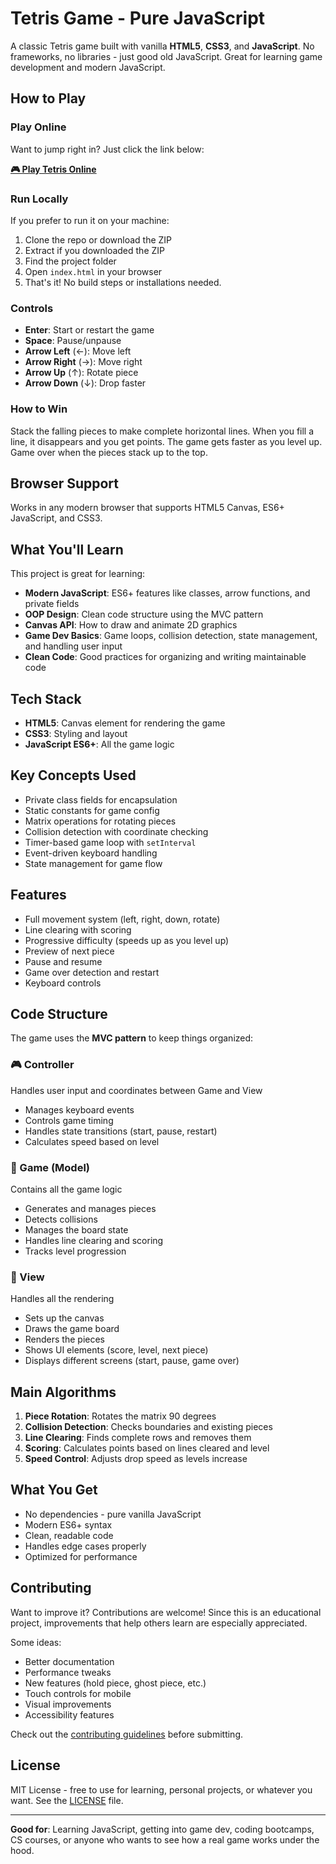 # Tetris Game - Pure JavaScript

A classic Tetris game built with vanilla **HTML5**, **CSS3**, and **JavaScript**. No frameworks, no libraries - just good old JavaScript. Great for learning game development and modern JavaScript.

## How to Play

### Play Online

Want to jump right in? Just click the link below:

**[🎮 Play Tetris Online](https://hoffhannisyan.github.io/javascript-tetris)**

### Run Locally

If you prefer to run it on your machine:

1. Clone the repo or download the ZIP
2. Extract if you downloaded the ZIP
3. Find the project folder
4. Open `index.html` in your browser
5. That's it! No build steps or installations needed.

### Controls

- **Enter**: Start or restart the game
- **Space**: Pause/unpause
- **Arrow Left** (←): Move left
- **Arrow Right** (→): Move right
- **Arrow Up** (↑): Rotate piece
- **Arrow Down** (↓): Drop faster

### How to Win

Stack the falling pieces to make complete horizontal lines. When you fill a line, it disappears and you get points. The game gets faster as you level up. Game over when the pieces stack up to the top.

## Browser Support

Works in any modern browser that supports HTML5 Canvas, ES6+ JavaScript, and CSS3.

## What You'll Learn

This project is great for learning:

- **Modern JavaScript**: ES6+ features like classes, arrow functions, and private fields
- **OOP Design**: Clean code structure using the MVC pattern
- **Canvas API**: How to draw and animate 2D graphics
- **Game Dev Basics**: Game loops, collision detection, state management, and handling user input
- **Clean Code**: Good practices for organizing and writing maintainable code

## Tech Stack

- **HTML5**: Canvas element for rendering the game
- **CSS3**: Styling and layout
- **JavaScript ES6+**: All the game logic

## Key Concepts Used

- Private class fields for encapsulation
- Static constants for game config
- Matrix operations for rotating pieces
- Collision detection with coordinate checking
- Timer-based game loop with `setInterval`
- Event-driven keyboard handling
- State management for game flow

## Features

- Full movement system (left, right, down, rotate)
- Line clearing with scoring
- Progressive difficulty (speeds up as you level up)
- Preview of next piece
- Pause and resume
- Game over detection and restart
- Keyboard controls

## Code Structure

The game uses the **MVC pattern** to keep things organized:

### 🎮 Controller
Handles user input and coordinates between Game and View
- Manages keyboard events
- Controls game timing
- Handles state transitions (start, pause, restart)
- Calculates speed based on level

### 🎯 Game (Model)
Contains all the game logic
- Generates and manages pieces
- Detects collisions
- Manages the board state
- Handles line clearing and scoring
- Tracks level progression

### 🎨 View
Handles all the rendering
- Sets up the canvas
- Draws the game board
- Renders the pieces
- Shows UI elements (score, level, next piece)
- Displays different screens (start, pause, game over)

## Main Algorithms

1. **Piece Rotation**: Rotates the matrix 90 degrees
2. **Collision Detection**: Checks boundaries and existing pieces
3. **Line Clearing**: Finds complete rows and removes them
4. **Scoring**: Calculates points based on lines cleared and level
5. **Speed Control**: Adjusts drop speed as levels increase

## What You Get

- No dependencies - pure vanilla JavaScript
- Modern ES6+ syntax
- Clean, readable code
- Handles edge cases properly
- Optimized for performance

## Contributing

Want to improve it? Contributions are welcome! Since this is an educational project, improvements that help others learn are especially appreciated.

Some ideas:
- Better documentation
- Performance tweaks
- New features (hold piece, ghost piece, etc.)
- Touch controls for mobile
- Visual improvements
- Accessibility features

Check out the [contributing guidelines](./.github/CONTRIBUTING.md) before submitting.

## License

MIT License - free to use for learning, personal projects, or whatever you want. See the [LICENSE](./LICENSE) file.

---

**Good for**: Learning JavaScript, getting into game dev, coding bootcamps, CS courses, or anyone who wants to see how a real game works under the hood.
